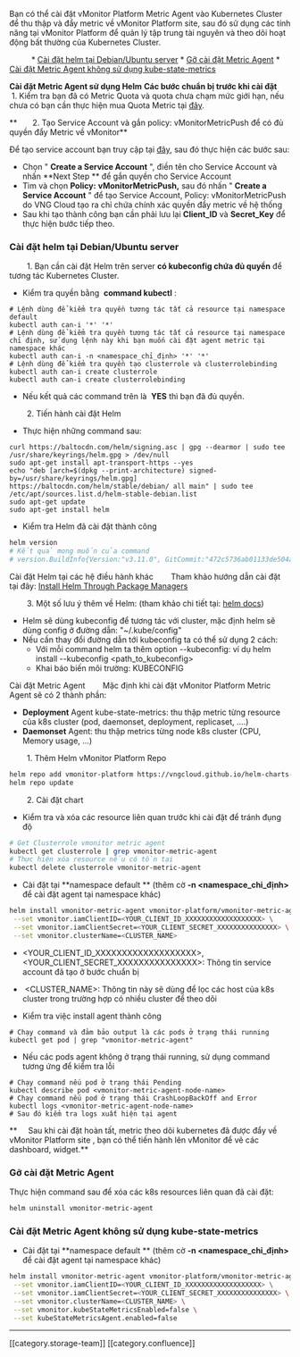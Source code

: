 Bạn có thể cài đặt vMonitor Platform Metric Agent vào Kubernetes Cluster để thu thập và đẩy metric về vMonitor Platform site, sau đó sử dụng các tính năng tại vMonitor Platform để quản lý tập trung tài nguyên và theo dõi hoạt động bất thường của Kubernetes Cluster.

             * [Cài đặt helm tại Debian/Ubuntu server](#cài-đặt-helm-tại-debian/ubuntu-server)
    * [Gỡ cài đặt Metric Agent](#gỡ-cài-đặt-metric-agent)
    * [Cài đặt Metric Agent không sử dụng kube-state-metrics](#cài-đặt-metric-agent-không-sử-dụng-kube-state-metrics)


 **Cài đặt Metric Agent sử dụng Helm**  **Các bước chuẩn bị trước khi cài đặt**        1. Kiểm tra bạn đã có Metric Quota và quota chưa chạm mức giới hạn, nếu chưa có bạn cần thực hiện mua Quota Metric tại [đây](https://docs.vngcloud.vn/pages/viewpage.action?pageId=31555658).

 **       2. Tạo Service Account và gắn policy: vMonitorMetricPush để có đủ quyền đẩy Metric về vMonitor** 

Để tạo service account bạn truy cập tại [đây](https://hcm-3.console.vngcloud.vn/iam/service-accounts), sau đó thực hiện các bước sau:


* Chọn " **Create a Service Account** ", điền tên cho Service Account và nhấn  **Next Step ** để gắn quyền cho Service Account
* Tìm và chọn **Policy:**  **vMonitorMetricPush,** sau đó nhấn " **Create a Service Account** " để tạo Service Account, Policy: vMonitorMetricPush do VNG Cloud tạo ra chỉ chứa chính xác quyền đẩy metric về hệ thống
* Sau khi tạo thành công bạn cần phải lưu lại  **Client_ID**  và  **Secret_Key**  để thực hiện bước tiếp theo.


### Cài đặt helm tại Debian/Ubuntu server
        1. Bạn cần cài đặt Helm trên server  **có kubeconfig chứa đủ quyền**  để tương tác Kubernetes Cluster.


* Kiểm tra quyền bằng  **command kubectl** :


```
# Lệnh dùng để kiểm tra quyền tương tác tất cả resource tại namespace default
kubectl auth can-i '*' '*'
# Lệnh dùng để kiểm tra quyền tương tác tất cả resource tại namespace chỉ định, sử dụng lệnh này khi bạn muốn cài đặt agent metric tại namespace khác
kubectl auth can-i -n <namespace_chỉ_định> '*' '*'
# Lệnh dùng để kiểm tra quyền tạo clusterrole và clusterrolebinding
kubectl auth can-i create clusterrole
kubectl auth can-i create clusterrolebinding
```

* Nếu kết quả các command trên là  **YES**  thì bạn đã đủ quyền.

        2. Tiến hành cài đặt Helm


* Thực hiện những command sau:


```
curl https://baltocdn.com/helm/signing.asc | gpg --dearmor | sudo tee /usr/share/keyrings/helm.gpg > /dev/null 
sudo apt-get install apt-transport-https --yes 
echo "deb [arch=$(dpkg --print-architecture) signed-by=/usr/share/keyrings/helm.gpg] https://baltocdn.com/helm/stable/debian/ all main" | sudo tee /etc/apt/sources.list.d/helm-stable-debian.list 
sudo apt-get update 
sudo apt-get install helm 
```

* Kiểm tra Helm đã cài đặt thành công


```bash
helm version
# Kết quả mong muốn của command 
# version.BuildInfo{Version:"v3.11.0", GitCommit:"472c5736ab01133de504a826bd9ee12cbe4e7904", GitTreeState:"clean", GoVersion:"go1.18.10"}
```




Cài đặt Helm tại các hệ điều hành khác        Tham khảo hướng dẫn cài đặt tại đây: [Install Helm Through Package Managers](https://helm.sh/docs/intro/install/#through-package-managers)

        3. Một số lưu ý thêm về Helm: (tham khảo chi tiết tại: [helm docs](https://helm.sh/docs/helm/helm/))


* Helm sẽ dùng kubeconfig để tương tác với cluster, mặc định helm sẽ dùng config ở đường dẫn: "~/.kube/config"
* Nếu cần thay đổi đường dẫn tới kubeconfig ta có thể sử dụng 2 cách:
    * Với mỗi command helm ta thêm option --kubeconfig: ví dụ helm install --kubeconfig <path_to_kubeconfig>
    * Khai báo biến môi trường: KUBECONFIG

    

Cài đặt Metric Agent        Mặc định khi cài đặt vMonitor Platform Metric Agent sẽ có 2 thành phần: 


*  **Deployment**  Agent kube-state-metrics: thu thập metric từng resource của k8s cluster (pod, daemonset, deployment, replicaset, ....)
*  **Daemonset**  Agent: thu thập metrics từng node k8s cluster (CPU, Memory usage, ...)

        1. Thêm Helm vMonitor Platform Repo


```bash
helm repo add vmonitor-platform https://vngcloud.github.io/helm-charts-vmonitor
helm repo update
```
        2. Cài đặt chart


* Kiểm tra và xóa các resource liên quan trước khi cài đặt để tránh đụng độ


```bash
# Get Clusterrole vmonitor metric agent
kubectl get clusterrole | grep vmonitor-metric-agent
# Thực hiện xóa resource nếu có tồn tại
kubectl delete clusterrole vmonitor-metric-agent
```

* Cài đặt tại  **namespace default ** (thêm cờ **-n <namespace_chỉ_định>**  để cài đặt agent tại namespace khác)


```bash
helm install vmonitor-metric-agent vmonitor-platform/vmonitor-metric-agent \
 --set vmonitor.iamClientID=<YOUR_CLIENT_ID_XXXXXXXXXXXXXXXXXXX> \
 --set vmonitor.iamClientSecret=<YOUR_CLIENT_SECRET_XXXXXXXXXXXXXXX> \
 --set vmonitor.clusterName=<CLUSTER_NAME> 
```

* <YOUR_CLIENT_ID_XXXXXXXXXXXXXXXXXXX>, <YOUR_CLIENT_SECRET_XXXXXXXXXXXXXXX>: Thông tin service account đã tạo ở bước chuẩn bị


*  <CLUSTER_NAME>: Thông tin này sẽ dùng để lọc các host của k8s cluster trong trường hợp có nhiều cluster để theo dõi




* Kiểm tra việc install agent thành công


```
# Chạy command và đảm bảo output là các pods ở trạng thái running
kubectl get pod | grep "vmonitor-metric-agent"
```

* Nếu các pods agent không ở trạng thái running, sử dụng command tương ứng để kiểm tra lỗi


```
# Chạy command nếu pod ở trạng thái Pending
kubectl describe pod <vmonitor-metric-agent-node-name>
# Chạy command nếu pod ở trạng thái CrashLoopBackOff and Error
kubectl logs <vmonitor-metric-agent-node-name>
# Sau đó kiểm tra logs xuất hiện tại agent
```
 **     Sau khi cài đặt hoàn tất, metric theo dõi kubernetes đã được đẩy về vMonitor Platform site , bạn có thể tiến hành lên vMonitor để vẽ các dashboard, widget.** 


### Gỡ cài đặt Metric Agent
Thực hiện command sau để xóa các k8s resources liên quan đã cài đặt:


```bash
helm uninstall vmonitor-metric-agent
```

### Cài đặt Metric Agent không sử dụng kube-state-metrics

* Cài đặt tại  **namespace default ** (thêm cờ **-n <namespace_chỉ_định>**  để cài đặt agent tại namespace khác)


```bash
helm install vmonitor-metric-agent vmonitor-platform/vmonitor-metric-agent \
 --set vmonitor.iamClientID=<YOUR_CLIENT_ID_XXXXXXXXXXXXXXXXXXX> \
 --set vmonitor.iamClientSecret=<YOUR_CLIENT_SECRET_XXXXXXXXXXXXXXX> \
 --set vmonitor.clusterName=<CLUSTER_NAME> \
 --set vmonitor.kubeStateMetricsEnabled=false \
 --set kubeStateMetricsAgent.enabled=false 
```




*****

[[category.storage-team]] 
[[category.confluence]] 
